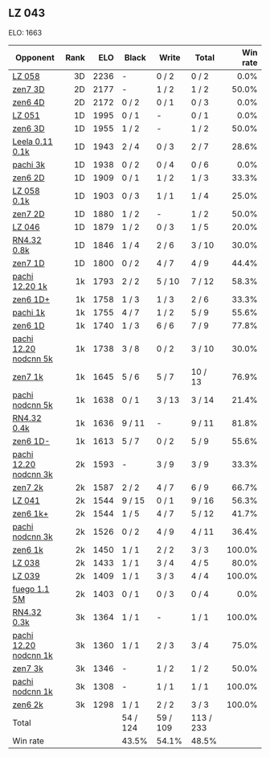 ## LZ 043 ##

ELO: 1663

Opponent | Rank | ELO | Black | Write | Total | Win rate
---------|-----:|----:|-------|-------|-------|-------:
[LZ 058](LZ%20058.md) | 3D | 2236 | - | 0 / 2 | 0 / 2 | 0.0%
[zen7 3D](zen7%203D.md) | 2D | 2177 | - | 1 / 2 | 1 / 2 | 50.0%
[zen6 4D](zen6%204D.md) | 2D | 2172 | 0 / 2 | 0 / 1 | 0 / 3 | 0.0%
[LZ 051](LZ%20051.md) | 1D | 1995 | 0 / 1 | - | 0 / 1 | 0.0%
[zen6 3D](zen6%203D.md) | 1D | 1955 | 1 / 2 | - | 1 / 2 | 50.0%
[Leela 0.11 0.1k](Leela%200.11%200.1k.md) | 1D | 1943 | 2 / 4 | 0 / 3 | 2 / 7 | 28.6%
[pachi 3k](pachi%203k.md) | 1D | 1938 | 0 / 2 | 0 / 4 | 0 / 6 | 0.0%
[zen6 2D](zen6%202D.md) | 1D | 1909 | 0 / 1 | 1 / 2 | 1 / 3 | 33.3%
[LZ 058 0.1k](LZ%20058%200.1k.md) | 1D | 1903 | 0 / 3 | 1 / 1 | 1 / 4 | 25.0%
[zen7 2D](zen7%202D.md) | 1D | 1880 | 1 / 2 | - | 1 / 2 | 50.0%
[LZ 046](LZ%20046.md) | 1D | 1879 | 1 / 2 | 0 / 3 | 1 / 5 | 20.0%
[RN4.32 0.8k](RN4.32%200.8k.md) | 1D | 1846 | 1 / 4 | 2 / 6 | 3 / 10 | 30.0%
[zen7 1D](zen7%201D.md) | 1D | 1800 | 0 / 2 | 4 / 7 | 4 / 9 | 44.4%
[pachi 12.20 1k](pachi%2012.20%201k.md) | 1k | 1793 | 2 / 2 | 5 / 10 | 7 / 12 | 58.3%
[zen6 1D+](zen6%201D+.md) | 1k | 1758 | 1 / 3 | 1 / 3 | 2 / 6 | 33.3%
[pachi 1k](pachi%201k.md) | 1k | 1755 | 4 / 7 | 1 / 2 | 5 / 9 | 55.6%
[zen6 1D](zen6%201D.md) | 1k | 1740 | 1 / 3 | 6 / 6 | 7 / 9 | 77.8%
[pachi 12.20 nodcnn 5k](pachi%2012.20%20nodcnn%205k.md) | 1k | 1738 | 3 / 8 | 0 / 2 | 3 / 10 | 30.0%
[zen7 1k](zen7%201k.md) | 1k | 1645 | 5 / 6 | 5 / 7 | 10 / 13 | 76.9%
[pachi nodcnn 5k](pachi%20nodcnn%205k.md) | 1k | 1638 | 0 / 1 | 3 / 13 | 3 / 14 | 21.4%
[RN4.32 0.4k](RN4.32%200.4k.md) | 1k | 1636 | 9 / 11 | - | 9 / 11 | 81.8%
[zen6 1D-](zen6%201D-.md) | 1k | 1613 | 5 / 7 | 0 / 2 | 5 / 9 | 55.6%
[pachi 12.20 nodcnn 3k](pachi%2012.20%20nodcnn%203k.md) | 2k | 1593 | - | 3 / 9 | 3 / 9 | 33.3%
[zen7 2k](zen7%202k.md) | 2k | 1587 | 2 / 2 | 4 / 7 | 6 / 9 | 66.7%
[LZ 041](LZ%20041.md) | 2k | 1544 | 9 / 15 | 0 / 1 | 9 / 16 | 56.3%
[zen6 1k+](zen6%201k+.md) | 2k | 1544 | 1 / 5 | 4 / 7 | 5 / 12 | 41.7%
[pachi nodcnn 3k](pachi%20nodcnn%203k.md) | 2k | 1526 | 0 / 2 | 4 / 9 | 4 / 11 | 36.4%
[zen6 1k](zen6%201k.md) | 2k | 1450 | 1 / 1 | 2 / 2 | 3 / 3 | 100.0%
[LZ 038](LZ%20038.md) | 2k | 1433 | 1 / 1 | 3 / 4 | 4 / 5 | 80.0%
[LZ 039](LZ%20039.md) | 2k | 1409 | 1 / 1 | 3 / 3 | 4 / 4 | 100.0%
[fuego 1.1 5M](fuego%201.1%205M.md) | 2k | 1403 | 0 / 1 | 0 / 3 | 0 / 4 | 0.0%
[RN4.32 0.3k](RN4.32%200.3k.md) | 3k | 1364 | 1 / 1 | - | 1 / 1 | 100.0%
[pachi 12.20 nodcnn 1k](pachi%2012.20%20nodcnn%201k.md) | 3k | 1360 | 1 / 1 | 2 / 3 | 3 / 4 | 75.0%
[zen7 3k](zen7%203k.md) | 3k | 1346 | - | 1 / 2 | 1 / 2 | 50.0%
[pachi nodcnn 1k](pachi%20nodcnn%201k.md) | 3k | 1308 | - | 1 / 1 | 1 / 1 | 100.0%
[zen6 2k](zen6%202k.md) | 3k | 1298 | 1 / 1 | 2 / 2 | 3 / 3 | 100.0%
Total | | | 54 / 124 | 59 / 109 | 113 / 233 | 
Win rate| | | 43.5% | 54.1% | 48.5% | 
